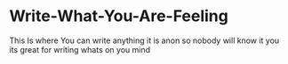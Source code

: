 Write-What-You-Are-Feeling
==========================

This Is where You can write anything it is anon so nobody will know it you its great for writing whats on you mind
